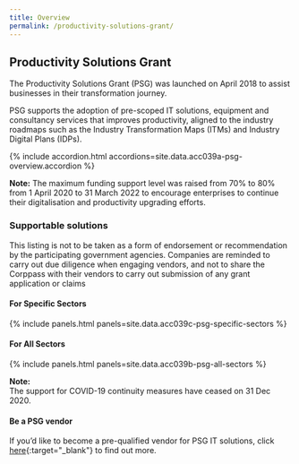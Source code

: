 ```yaml
---
title: Overview
permalink: /productivity-solutions-grant/
---
```


## Productivity Solutions Grant

The Productivity Solutions Grant (PSG) was launched on April 2018 to assist businesses in their transformation journey. 

PSG supports the adoption of pre-scoped IT solutions, equipment and consultancy services that improves productivity, aligned to the industry roadmaps such as the Industry Transformation Maps (ITMs) and Industry Digital Plans (IDPs). 

{% include accordion.html accordions=site.data.acc039a-psg-overview.accordion %}

**Note:**
The maximum funding support level was raised from 70% to 80% from 1 April 2020 to 31 March 2022 to encourage enterprises to continue their digitalisation and productivity upgrading efforts.


### Supportable solutions
This listing is not to be taken as a form of endorsement or recommendation by the participating government agencies. Companies are reminded to carry out due diligence when engaging vendors, and not to share the Corppass with their vendors to carry out submission of any grant application or claims

#### For Specific Sectors
{% include panels.html panels=site.data.acc039c-psg-specific-sectors %}

#### For All Sectors
{% include panels.html panels=site.data.acc039b-psg-all-sectors %}

**Note:**
<BR>The support for COVID-19 continuity measures have ceased on 31 Dec 2020.

#### Be a PSG vendor
If you’d like to become a pre-qualified vendor for PSG IT solutions, click [here](https://www.imda.gov.sg/icmvendors){:target="_blank"} to find out more.

